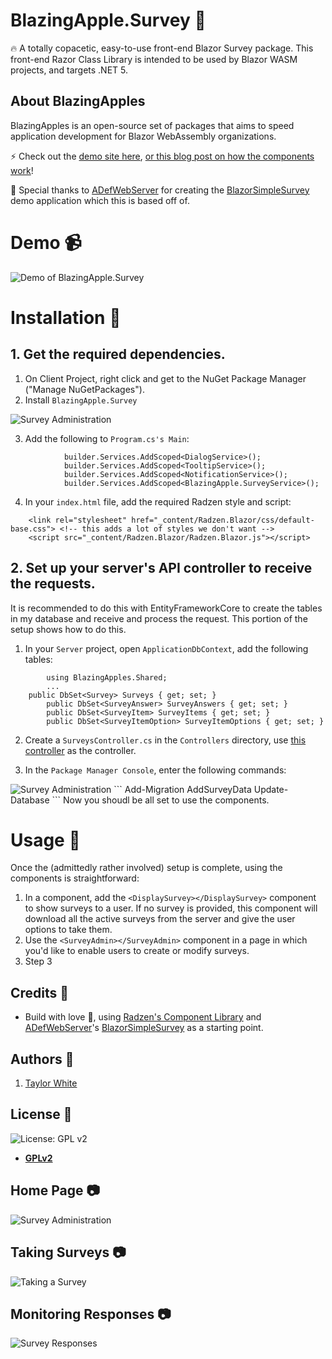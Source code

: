 # BlazingApple.Survey :apple:

:fire:  A totally copacetic, easy-to-use front-end Blazor Survey package.
This front-end Razor Class Library is intended to be used by Blazor WASM projects, and targets .NET 5.

## About BlazingApples
BlazingApples is an open-source set of packages that aims to speed application development for Blazor WebAssembly organizations.

:zap: Check out the [demo site here](https://blazorsimplesurvey.azurewebsites.net/displaysurvey), [or this blog post on how the components work](https://blazorhelpwebsite.com/ViewBlogPost/44)!

:clap: Special thanks to [ADefWebServer](https://github.com/ADefWebserver/BlazorSimpleSurvey/commits?author=ADefWebserver) for creating the [BlazorSimpleSurvey](https://github.com/ADefWebserver/BlazorSimpleSurvey) demo application which this is based off of.

# Demo :video_camera:
  <img alt="Demo of BlazingApple.Survey" src="https://github.com/BlazingApple/Survey/blob/main/README/BlazingApplesDemo.gif?raw=true" style="max-width:1000px;">

# Installation :wrench:

## 1. Get the required dependencies.

1. On Client Project, right click and get to the NuGet Package Manager ("Manage NuGetPackages").
2. Install `BlazingApple.Survey`
<img alt="Survey Administration" src="https://github.com/BlazingApple/Survey/blob/main/README/InstallBlazingApplePackage.png?raw=true" style="max-width:1000px;">

3. Add the following to `Program.cs's Main`:
```
			builder.Services.AddScoped<DialogService>();
			builder.Services.AddScoped<TooltipService>();
			builder.Services.AddScoped<NotificationService>();
			builder.Services.AddScoped<BlazingApple.SurveyService>();
```

4. In your `index.html` file, add the required Radzen style and script:
```
    <link rel="stylesheet" href="_content/Radzen.Blazor/css/default-base.css"> <!-- this adds a lot of styles we don't want -->
    <script src="_content/Radzen.Blazor/Radzen.Blazor.js"></script>
```

## 2. Set up your server's API controller to receive the requests.
It is recommended to do this with EntityFrameworkCore to create the tables in my database and receive and process the request. This portion of the setup shows how to do this.

1. In your `Server` project, open `ApplicationDbContext`, add the following tables:
```
		using BlazingApples.Shared;
		...
    public DbSet<Survey> Surveys { get; set; }
		public DbSet<SurveyAnswer> SurveyAnswers { get; set; }
		public DbSet<SurveyItem> SurveyItems { get; set; }
		public DbSet<SurveyItemOption> SurveyItemOptions { get; set; }
```
2. Create a `SurveysController.cs` in the `Controllers` directory, use [this controller](https://github.com/BlazingApple/Survey/blob/main/examples/BlazingAppleConsumer.Survey/Server/Controllers/SurveysController.cs) as the controller.

3. In the `Package Manager Console`, enter the following commands:
<img alt="Survey Administration" src="https://github.com/BlazingApple/Survey/blob/main/README/Package%20Manager%20Console.png?raw=true" style="max-width:750px;">
```
Add-Migration AddSurveyData
Update-Database
```
Now you shoudl be all set to use the components.

# Usage :muscle:

Once the (admittedly rather involved) setup is complete, using the components is straightforward:

1. In a component, add the `<DisplaySurvey></DisplaySurvey>` component to show surveys to a user. If no survey is provided, this component will download all the active surveys from the server and give the user options to take them.
2. Use the `<SurveyAdmin></SurveyAdmin>` component in a page in which you'd like to enable users to create or modify surveys.
3. Step 3

## Credits :white_flower:

- Build with love :blue_heart:, using [Radzen's Component Library](https://razor.radzen.com/) and [ADefWebServer](https://github.com/ADefWebserver/BlazorSimpleSurvey/commits?author=ADefWebserver)'s [BlazorSimpleSurvey](https://github.com/ADefWebserver/BlazorSimpleSurvey) as a starting point.

## Authors :pencil:

1. [Taylor White](https://twitter.com/taychasewhite)

## License :scroll:

![License: GPL v2](https://img.shields.io/badge/License-GPL%20v2-blue.svg)

- **[GPLv2](https://www.gnu.org/licenses/old-licenses/gpl-2.0.en.html)**

## Home Page :camera:
<img alt="Survey Administration" src="https://github.com/BlazingApple/Survey/blob/main/README/SurveyAdmin.png?raw=true" style="max-width:1000px;">

## Taking Surveys :camera:
<img alt="Taking a Survey" src="https://github.com/BlazingApple/Survey/blob/main/README/Taking%20a%20Survey.png?raw=true" style="max-width:1000px;">

## Monitoring Responses :camera:
<img alt="Survey Responses" src="https://github.com/BlazingApple/Survey/blob/main/README/SurveyResults.png?raw=true" style="max-width:1000px;">

